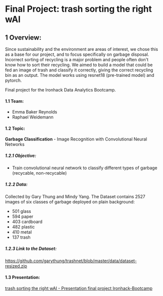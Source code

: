 # Final Project: trash sorting the right wAI

## 1 Overview:

Since sustainability and the environment are areas of interest, we chose this as a base for our project, and to focus specifically on garbage disposal. Incorrect sorting of recycling is a major problem and people often don't know how to sort their recycling. We aimed to build a model that could be fed an image of trash and classify it correctly, giving the correct recycling bin as an output. The model works using resnet18 (pre-trained model) and pytorch.

Final project for the Ironhack Data Analytics Bootcamp.

#### 1.1 Team:
- Emma Baker Reynolds
- Raphael Weidemann

#### 1.2 Topic:
**Garbage Classification** - Image Recognition with Convolutional Neural Networks
##### 1.2.1 Objective:
- Train convolutional neural network to classify different types of garbage (recycable, non-recycable) 


##### 1.2.2 Data:
Collected by Gary Thung and Mindy Yang.
The Dataset contains 2527 images of six classes of garbage deployed on plain background:
 - 501 glass
 - 594 paper
 - 403 cardboard
 - 482 plastic
 - 410 metal
 - 137 trash


##### 1.2.3 Link to the Dataset:
https://github.com/garythung/trashnet/blob/master/data/dataset-resized.zip

#### 1.3 Presentation:
[trash sorting the right wAI - Presentation final project Ironhack-Bootcamp](https://www.canva.com/design/DAEynb5wJQ0/opIKLpBEV_C9Qx44GJ1daA/view?utm_content=DAEynb5wJQ0&utm_campaign=designshare&utm_medium=link&utm_source=publishpresent)

